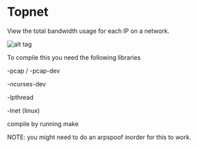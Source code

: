 # Topnet
View the total bandwidth usage for each IP on a network.

![alt tag](http://i.imgur.com/LCqKqGv.png)


To compile this you need the following libraries


-pcap / -pcap-dev


-ncurses-dev


-lpthread


-lnet (linux)


compile by running make



NOTE: you might need to do an arpspoof inorder for this to work.

